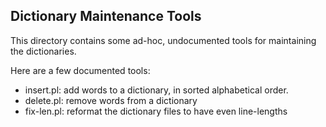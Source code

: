 
Dictionary Maintenance Tools
----------------------------

This directory contains some ad-hoc, undocumented tools for maintaining
the dictionaries.

Here are a few documented tools:

*  insert.pl: add words to a dictionary, in sorted alphabetical order.
*  delete.pl: remove words from a dictionary
*  fix-len.pl: reformat the dictionary files to have even line-lengths
